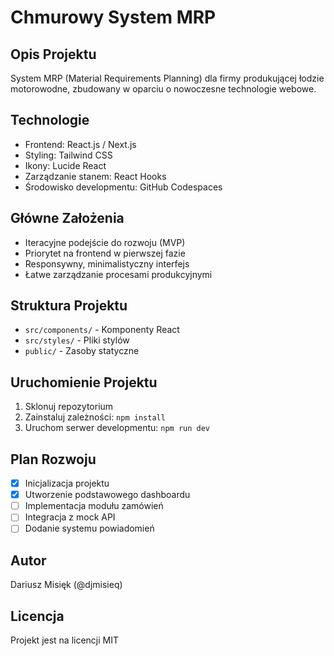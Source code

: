 # Chmurowy System MRP

## Opis Projektu
System MRP (Material Requirements Planning) dla firmy produkującej łodzie motorowodne, zbudowany w oparciu o nowoczesne technologie webowe.

## Technologie
- Frontend: React.js / Next.js
- Styling: Tailwind CSS
- Ikony: Lucide React
- Zarządzanie stanem: React Hooks
- Środowisko developmentu: GitHub Codespaces

## Główne Założenia
- Iteracyjne podejście do rozwoju (MVP)
- Priorytet na frontend w pierwszej fazie
- Responsywny, minimalistyczny interfejs
- Łatwe zarządzanie procesami produkcyjnymi

## Struktura Projektu
- `src/components/` - Komponenty React
- `src/styles/` - Pliki stylów
- `public/` - Zasoby statyczne

## Uruchomienie Projektu
1. Sklonuj repozytorium
2. Zainstaluj zależności: `npm install`
3. Uruchom serwer developmentu: `npm run dev`

## Plan Rozwoju
- [x] Inicjalizacja projektu
- [x] Utworzenie podstawowego dashboardu
- [ ] Implementacja modułu zamówień
- [ ] Integracja z mock API
- [ ] Dodanie systemu powiadomień

## Autor
Dariusz Misięk (@djmisieq)

## Licencja
Projekt jest na licencji MIT
